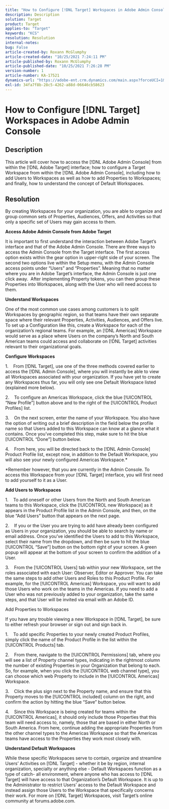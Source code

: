 ```yaml
---
title: "How to Configure [!DNL Target] Workspaces in Adobe Admin Console"
description: Description
solution: Target
product: Target
applies-to: "Target"
keywords: "KCS"
resolution: Resolution
internal-notes: 
bug: False
article-created-by: Roxann McGlumphy
article-created-date: "10/25/2021 7:24:11 PM"
article-published-by: Roxann McGlumphy
article-published-date: "10/25/2021 7:26:28 PM"
version-number: 1
article-number: KA-17521
dynamics-url: "https://adobe-ent.crm.dynamics.com/main.aspx?forceUCI=1&pagetype=entityrecord&etn=knowledgearticle&id=ff7a301f-c935-ec11-b6e6-000d3a3485ea"
exl-id: 34fa7f8b-28c5-4262-a88d-06646cb58623
---
```

# How to Configure [!DNL Target] Workspaces in Adobe Admin Console

## Description

This article will cover how to access the [!DNL Adobe Admin Console] from within the [!DNL Adobe Target] interface; how to configure a Target Workspace from within the [!DNL Adobe Admin Console], including how to add Users to Workspaces as well as how to add Properties to Workspaces; and finally, how to understand the concept of Default Workspaces.

## Resolution


By creating Workspaces for your organization, you are able to organize and group common sets of Properties, Audiences, Offers, and Activities so that only a specific set of Users may gain access to them.

<b>Access Adobe Admin Console from Adobe Target</b>

It is important to first understand the interaction between Adobe Target’s interface and that of the Adobe Admin Console. There are three ways to access the Admin Console from the Target interface. The first access option exists within the gear option in upper-right side of your screen. The second two options live within the Setup menu, with the Admin Console access points under “Users” and “Properties”. Meaning that no matter where you are in Adobe Target’s interface, the Admin Console is just one click away.  After implementing Property tokens, you can then group these Properties into Workspaces, along with the User who will need access to them.

<b>Understand Workspaces</b>

One of the most common use cases among customers is to split Workspaces by geographic region, so that teams have their own separate space where their relevant Properties, Activities, Audiences, and Offers live. To set up a Configuration like this, create a Workspace for each of the organization’s regional teams. For example, an [!DNL Americas] Workspace would serve as a place where Users on the company’s North and South American teams could access and collaborate on [!DNL Target] activities relevant to their organizational goals.

<b>Configure Workspaces</b>

1.    From [!DNL Target], use one of the three methods covered earlier to access the [!DNL Admin Console], where you will instantly be able to view all Workspaces associated with your organization. If you have yet to create any Workspaces thus far, you will only see one Default Workspace listed (explained more below).

2.    To configure an Americas Workspace, click the blue [!UICONTROL “New Profile”] button above and to the right of the [!UICONTROL Product Profiles] list.

3.    On the next screen, enter the name of your Workspace. You also have the option of writing out a brief description in the field below the profile name so that Users added to this Workspace can know at a glance what it contains. Once you’ve completed this step, make sure to hit the blue [!UICONTROL “Done”] button below.

4.    From here, you will be directed back to the [!DNL Admin Console] Product Profile list, except now, in addition to the Default Workspace, you will also see your newly configured Americas Workspace.\*

\*Remember however, that you are currently in the Admin Console. To access this Workspace from your [!DNL Target] interface, you will first need to add yourself to it as a User.

<b>Add Users to Workspaces</b>

1.    To add oneself or other Users from the North and South American teams to this Workspace, click the [!UICONTROL new Workspace] as it appears in the Product Profile list in the Admin Console, and then, on the blue “Add Users” button that appears on the next page.

2.    If you or the User you are trying to add have already been configured as Users in your organization, you should be able to search by name or email address. Once you’ve identified the Users to add to this Workspace, select their name from the dropdown, and then be sure to hit the blue [!UICONTROL “Save”] button on the bottom right of your screen. A green popup will appear at the bottom of your screen to confirm the addition of a User.

3.    From the [!UICONTROL Users] tab within your new Workspace, set the roles associated with each User: Observer, Editor or Approver. You can take the same steps to add other Users and Roles to this Product Profile. For example, for the [!UICONTROL Americas] Workspace, you will want to add those Users who work on the teams in the Americas. If you need to add a User who was not previously added to your organization, take the same steps, and that User will be invited via email with an Adobe ID.

Add Properties to Workspaces

If you have any trouble viewing a new Workspace in [!DNL Target], be sure to either refresh your browser or sign out and sign back in.

1.    To add specific Properties to your newly created Product Profiles, simply click the name of the Product Profile in the list within the [!UICONTROL Products] tab.

2.    From there, navigate to the [!UICONTROL Permissions] tab, where you will see a list of Property channel types, indicating in the rightmost column the number of existing Properties in your Organization that belong to each.  So, for example, when you click the [!UICONTROL web channel type], you can choose which web Property to include in the [!UICONTROL Americas] Workspace.

3.    Click the plus sign next to the Property name, and ensure that this Property moves to the [!UICONTROL included] column on the right, and confirm the action by hitting the blue “Save” button below.

4.    Since this Workspace is being created for teams within the [!UICONTROL Americas], it should only include those Properties that this team will need access to, namely, those that are based in either North or South America. From here, continue adding the appropriate Properties from the other channel types to the Americas Workspace so that the Americas teams have access to the Properties they work most closely with.

<b>Understand Default Workspaces</b>

While these specific Workspaces serve to contain, organize and streamline Users’ Activities on [!DNL Target] - whether it be by region, internal organization, specialty or anything else - Default Workspaces function as a type of catch- all environment, where anyone who has access to [!DNL Target] will have access to that Organization’s Default Workspace. It is up to the Administrator to restrict Users’ access to the Default Workspace and instead assign those Users to the Workspace that specifically concerns their work. For more on [!DNL Target] Workspaces, visit Target’s online community at forums.adobe.com.
